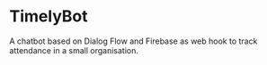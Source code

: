 # TimelyBot
A chatbot based on Dialog Flow and Firebase as web hook to track attendance in a small organisation.
